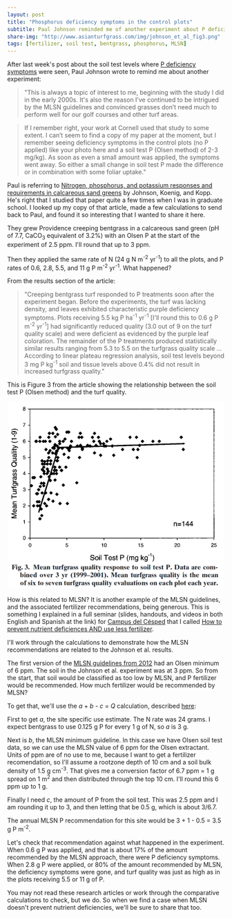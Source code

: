 ```yaml
---
layout: post
title: "Phosphorus deficiency symptoms in the control plots"
subtitle: Paul Johnson reminded me of another experiment about P deficiency, soil test P, and fertilizer
share-img: "http://www.asianturfgrass.com/img/johnson_et_al_fig3.png"
tags: [fertilizer, soil test, bentgrass, phosphorus, MLSN]
---
```


After last week's post about the soil test levels where [P deficiency symptoms](http://www.asianturfgrass.com/2017-07-26-phosphorus-deficiency-photo/) were seen, Paul Johnson wrote to remind me about another experiment:

> "This is always a topic of interest to me, beginning with the study I did in the early 2000s. It's also the reason I’ve continued to be intrigued by the MLSN guidelines and convinced grasses don’t need much to perform well for our golf courses and other turf areas.

> If I remember right, your work at Cornell used that study to some extent. I can’t seem to find a copy of my paper at the moment, but I remember seeing deficiency symptoms in the control plots (no P applied) like your photo here and a soil test P (Olsen method) of 2-3 mg/kg). As soon as even a small amount was applied, the symptoms went away. So either a small change in soil test P made the difference or in combination with some foliar uptake."

Paul is referring to [Nitrogen, phosphorus, and potassium responses and requirements in calcareous sand greens](https://dl.sciencesocieties.org/publications/aj/abstracts/95/3/697) by Johnson, Koenig, and Kopp. He's right that I studied that paper quite a few times when I was in graduate school. I looked up my copy of that article, made a few calculations to send back to Paul, and found it so interesting that I wanted to share it here.

They grew Providence creeping bentgrass in a calcareous sand green (pH of 7.7, CaCO<sub>3</sub> equivalent of 3.2%) with an Olsen P at the start of the experiment of 2.5 ppm. I'll round that up to 3 ppm.

Then they applied the same rate of N (24 g N m<sup>-2</sup> yr<sup>-1</sup>) to all the plots, and P rates of 0.6, 2.8, 5.5, and 11 g P m<sup>-2</sup> yr<sup>-1</sup>. What happened?

From the results section of the article:

> "Creeping bentgrass turf responded to P treatments soon after the experiment began. Before the experiments, the turf was lacking density, and leaves exhibited characteristic purple deficiency symptoms. Plots receiving 5.5 kg P ha<sup>-1</sup> yr<sup>-1</sup> [I'll round this to 0.6 g P m<sup>-2</sup> yr<sup>-1</sup>] had significantly reduced quality (3.0 out of 9 on the turf quality scale) and were deficient as evidenced by the purple leaf coloration. The remainder of the P treatments produced statistically similar results ranging from 5.3 to 5.5 on the turfgrass quality scale ... According to linear plateau regression analysis, soil test levels beyond 3 mg P kg<sup>-1</sup> soil and tissue levels above 0.4% did not result in increased turfgrass quality."

This is Figure 3 from the article showing the relationship between the soil test P (Olsen method) and the turf quality.

![figure 3 from Johnson et al. 2003](/img/johnson_et_al_fig3.png)

How is this related to MLSN? It is another example of the MLSN guidelines, and the associated fertilizer recommendations, being generous. This is something I explained in a full seminar (slides, handouts, and videos in both English and Spanish at the link) for [Campus del Césped](http://www.campusdelcesped.com/) that I called [How to prevent nutrient deficiences AND use less fertilizer](http://www.blog.asianturfgrass.com/2017/01/preventing-nutrient-deficiencies.html). 

I'll work through the calculations to demonstrate how the MLSN recommendations are related to the Johnson et al. results.

The first version of the [MLSN guidelines from 2012](https://www.paceturf.org/PTRI/Documents/201408_stowell_woods_mlsn.pdf) had an Olsen minimum of 6 ppm. The soil in the Johnson et al. experiment was at 3 ppm. So from the start, that soil would be classified as too low by MLSN, and P fertilizer would be recommended. How much fertilizer would be recommended by MLSN?

To get that, we'll use the *a* + *b* - *c* = *Q* calculation, described [here](https://speakerdeck.com/micahwoods/the-mlsn-approach-to-soil-test-interpretation?slide=34):

<script async class="speakerdeck-embed" data-slide="34" data-id="466d4db64cdc4b4c9ffb9265326c75eb" data-ratio="1.33333333333333" src="//speakerdeck.com/assets/embed.js"></script>

First to get *a*, the site specific use estimate. The N rate was 24 grams. I expect bentgrass to use 0.125 g P for every 1 g of N, so *a* is 3 g.

Next is *b*, the MLSN minimum guideline. In this case we have Olsen soil test data, so we can use the MLSN value of 6 ppm for the Olsen extractant. Units of ppm are of no use to me, because I want to get a fertilizer recomendation, so I'll assume a rootzone depth of 10 cm and a soil bulk density of 1.5 g cm<sup>-3</sup>. That gives me a conversion factor of 6.7 ppm = 1 g spread on 1 m<sup>2</sup> and then distributed through the top 10 cm. I'll round this 6 ppm up to 1 g.

Finally I need *c*, the amount of P from the soil test. This was 2.5 ppm and I am rounding it up to 3, and then letting that be 0.5 g, which is about 3/6.7. 

The annual MLSN P recommendation for this site would be 3 + 1 - 0.5 = 3.5 g P m<sup>-2</sup>. 

Let's check that recommendation against what happened in the experiment. When 0.6 g P was applied, and that is about 17% of the amount recommended by the MLSN approach, there were P deficiency symptoms. When 2.8 g P were applied, or 80% of the amount recommended by MLSN, the deficiency symptoms were gone, and turf quality was just as high as in the plots receiving 5.5 or 11 g of P.

You may not read these research articles or work through the comparative calculations to check, but we do. So when we find a case when MLSN doesn't prevent nutrient deficiencies, we'll be sure to share that too. 



